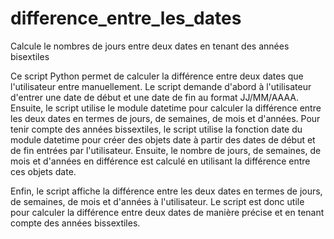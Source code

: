 # difference_entre_les_dates
Calcule le nombres de jours entre deux dates en tenant des années bisextiles


Ce script Python permet de calculer la différence entre deux dates que l'utilisateur entre manuellement. Le script demande d'abord à l'utilisateur 
d'entrer une date de début et une date de fin au format JJ/MM/AAAA. Ensuite, le script utilise le module datetime pour calculer la différence entre les deux dates 
en termes de jours, de semaines, de mois et d'années. Pour tenir compte des années bissextiles, le script utilise la fonction date du module datetime pour créer 
des objets date à partir des dates de début et de fin entrées par l'utilisateur. Ensuite, le nombre de jours, de semaines, de mois et d'années en différence est 
calculé en utilisant la différence entre ces objets date.

Enfin, le script affiche la différence entre les deux dates en termes de jours, de semaines, de mois et d'années à l'utilisateur. Le script est donc utile 
pour calculer la différence entre deux dates de manière précise et en tenant compte des années bissextiles.
